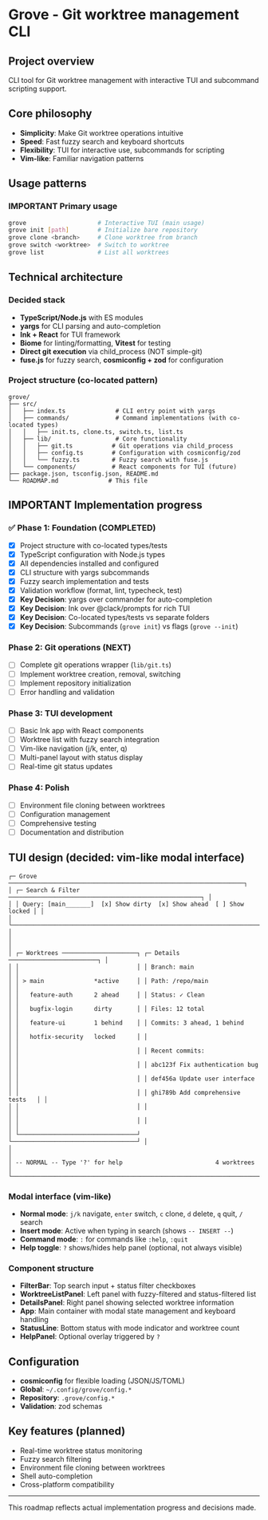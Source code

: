 # Grove - Git worktree management CLI

## Project overview
CLI tool for Git worktree management with interactive TUI and subcommand scripting support.

## Core philosophy
- **Simplicity**: Make Git worktree operations intuitive
- **Speed**: Fast fuzzy search and keyboard shortcuts  
- **Flexibility**: TUI for interactive use, subcommands for scripting
- **Vim-like**: Familiar navigation patterns

## Usage patterns

### **IMPORTANT** Primary usage
```bash
grove                    # Interactive TUI (main usage)
grove init [path]        # Initialize bare repository
grove clone <branch>     # Clone worktree from branch
grove switch <worktree>  # Switch to worktree
grove list               # List all worktrees
```

## Technical architecture

### Decided stack
- **TypeScript/Node.js** with ES modules
- **yargs** for CLI parsing and auto-completion
- **Ink + React** for TUI framework
- **Biome** for linting/formatting, **Vitest** for testing
- **Direct git execution** via child_process (NOT simple-git)
- **fuse.js** for fuzzy search, **cosmiconfig + zod** for configuration

### Project structure (co-located pattern)
```
grove/
├── src/
│   ├── index.ts              # CLI entry point with yargs
│   ├── commands/             # Command implementations (with co-located types)
│   │   ├── init.ts, clone.ts, switch.ts, list.ts
│   ├── lib/                  # Core functionality
│   │   ├── git.ts           # Git operations via child_process
│   │   ├── config.ts        # Configuration with cosmiconfig/zod
│   │   └── fuzzy.ts         # Fuzzy search with fuse.js
│   └── components/          # React components for TUI (future)
├── package.json, tsconfig.json, README.md
└── ROADMAP.md              # This file
```

## **IMPORTANT** Implementation progress

### ✅ Phase 1: Foundation (COMPLETED)
- [x] Project structure with co-located types/tests
- [x] TypeScript configuration with Node.js types
- [x] All dependencies installed and configured
- [x] CLI structure with yargs subcommands
- [x] Fuzzy search implementation and tests
- [x] Validation workflow (format, lint, typecheck, test)
- [x] **Key Decision**: yargs over commander for auto-completion
- [x] **Key Decision**: Ink over @clack/prompts for rich TUI
- [x] **Key Decision**: Co-located types/tests vs separate folders
- [x] **Key Decision**: Subcommands (`grove init`) vs flags (`grove --init`)

### Phase 2: Git operations (NEXT)
- [ ] Complete git operations wrapper (`lib/git.ts`)
- [ ] Implement worktree creation, removal, switching
- [ ] Implement repository initialization
- [ ] Error handling and validation

### Phase 3: TUI development
- [ ] Basic Ink app with React components
- [ ] Worktree list with fuzzy search integration
- [ ] Vim-like navigation (j/k, enter, q)
- [ ] Multi-panel layout with status display
- [ ] Real-time git status updates

### Phase 4: Polish
- [ ] Environment file cloning between worktrees
- [ ] Configuration management
- [ ] Comprehensive testing
- [ ] Documentation and distribution

## TUI design (decided: vim-like modal interface)
```
┌─ Grove ──────────────────────────────────────────────────────────────────┐
│ ┌─ Search & Filter ──────────────────────────────────────────────────────┐ │
│ │ Query: [main_______]  [x] Show dirty  [x] Show ahead  [ ] Show locked │ │
│ └────────────────────────────────────────────────────────────────────────┘ │
│                                                                          │
│ ┌─ Worktrees ─────────────────────┐ ┌─ Details ─────────────────────────┐ │
│ │                                 │ │ Branch: main                      │ │
│ │ > main              *active     │ │ Path: /repo/main                  │ │
│ │   feature-auth      2 ahead     │ │ Status: ✓ Clean                   │ │
│ │   bugfix-login      dirty       │ │ Files: 12 total                   │ │
│ │   feature-ui        1 behind    │ │ Commits: 3 ahead, 1 behind       │ │
│ │   hotfix-security   locked      │ │                                   │ │
│ │                                 │ │ Recent commits:                   │ │
│ │                                 │ │ abc123f Fix authentication bug    │ │
│ │                                 │ │ def456a Update user interface     │ │
│ │                                 │ │ ghi789b Add comprehensive tests   │ │
│ │                                 │ │                                   │ │
│ │                                 │ │                                   │ │
│ └─────────────────────────────────┘ └───────────────────────────────────┘ │
│                                                                          │
│ -- NORMAL -- Type '?' for help                          4 worktrees       │
└──────────────────────────────────────────────────────────────────────────┘
```

### Modal interface (vim-like)
- **Normal mode**: `j/k` navigate, `enter` switch, `c` clone, `d` delete, `q` quit, `/` search
- **Insert mode**: Active when typing in search (shows `-- INSERT --`)
- **Command mode**: `:` for commands like `:help`, `:quit`
- **Help toggle**: `?` shows/hides help panel (optional, not always visible)

### Component structure
- **FilterBar**: Top search input + status filter checkboxes
- **WorktreeListPanel**: Left panel with fuzzy-filtered and status-filtered list
- **DetailsPanel**: Right panel showing selected worktree information  
- **App**: Main container with modal state management and keyboard handling
- **StatusLine**: Bottom status with mode indicator and worktree count
- **HelpPanel**: Optional overlay triggered by `?`

## Configuration
- **cosmiconfig** for flexible loading (JSON/JS/TOML)
- **Global**: `~/.config/grove/config.*`
- **Repository**: `.grove/config.*`
- **Validation**: zod schemas

## Key features (planned)
- Real-time worktree status monitoring
- Fuzzy search filtering
- Environment file cloning between worktrees
- Shell auto-completion
- Cross-platform compatibility

---
This roadmap reflects actual implementation progress and decisions made.
